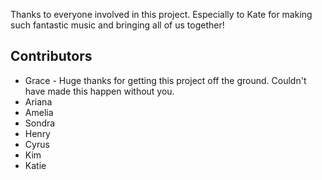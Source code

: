 Thanks to everyone involved in this project.  Especially to Kate for making such fantastic music and bringing all of us together!

## Contributors
* Grace - Huge thanks for getting this project off the ground.  Couldn't have made this happen without you.
* Ariana
* Amelia
* Sondra
* Henry
* Cyrus
* Kim
* Katie
